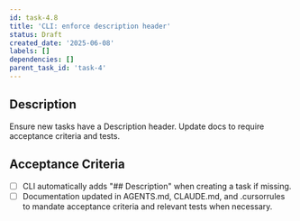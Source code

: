 ```yaml
---
id: task-4.8
title: 'CLI: enforce description header'
status: Draft
created_date: '2025-06-08'
labels: []
dependencies: []
parent_task_id: 'task-4'
---
```

## Description

Ensure new tasks have a Description header. Update docs to require acceptance criteria and tests.

## Acceptance Criteria
- [ ] CLI automatically adds "## Description" when creating a task if missing.
- [ ] Documentation updated in AGENTS.md, CLAUDE.md, and .cursorrules to mandate acceptance criteria and relevant tests when necessary.
